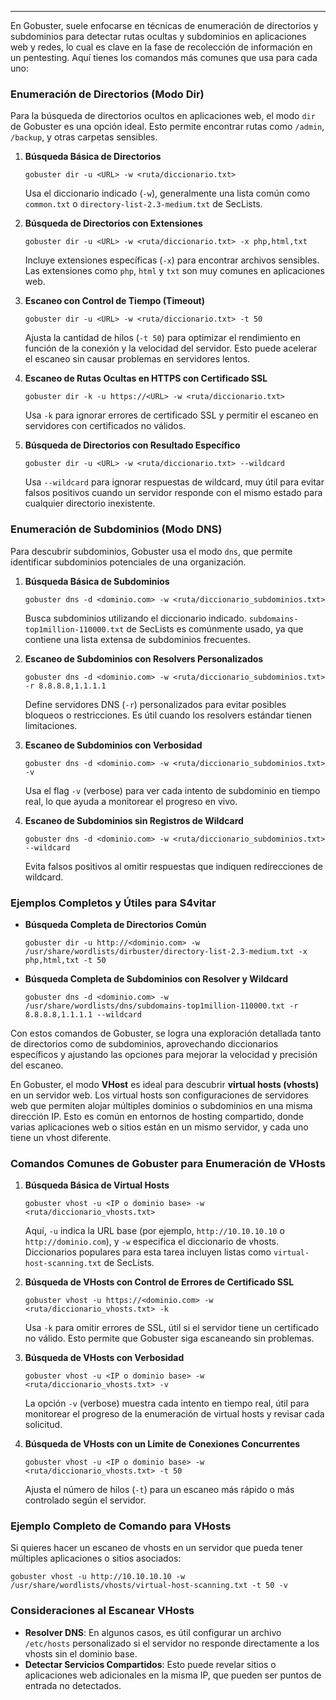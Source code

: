 
-------

En Gobuster, suele enfocarse en técnicas de enumeración de directorios y subdominios para detectar rutas ocultas y subdominios en aplicaciones web y redes, lo cual es clave en la fase de recolección de información en un pentesting. Aquí tienes los comandos más comunes que usa para cada uno:

### Enumeración de Directorios (Modo Dir)

Para la búsqueda de directorios ocultos en aplicaciones web, el modo `dir` de Gobuster es una opción ideal. Esto permite encontrar rutas como `/admin`, `/backup`, y otras carpetas sensibles.

1. **Búsqueda Básica de Directorios**
    
    
    `gobuster dir -u <URL> -w <ruta/diccionario.txt>`
    
    Usa el diccionario indicado (`-w`), generalmente una lista común como `common.txt` o `directory-list-2.3-medium.txt` de SecLists.
    
2. **Búsqueda de Directorios con Extensiones**
    
    `gobuster dir -u <URL> -w <ruta/diccionario.txt> -x php,html,txt`
    
    Incluye extensiones específicas (`-x`) para encontrar archivos sensibles. Las extensiones como `php`, `html` y `txt` son muy comunes en aplicaciones web.
    
3. **Escaneo con Control de Tiempo (Timeout)**
    
    
    `gobuster dir -u <URL> -w <ruta/diccionario.txt> -t 50`
    
    Ajusta la cantidad de hilos (`-t 50`) para optimizar el rendimiento en función de la conexión y la velocidad del servidor. Esto puede acelerar el escaneo sin causar problemas en servidores lentos.
    
4. **Escaneo de Rutas Ocultas en HTTPS con Certificado SSL**
    
    
    `gobuster dir -k -u https://<URL> -w <ruta/diccionario.txt>`
    
    Usa `-k` para ignorar errores de certificado SSL y permitir el escaneo en servidores con certificados no válidos.
    
5. **Búsqueda de Directorios con Resultado Específico**
    
    
    `gobuster dir -u <URL> -w <ruta/diccionario.txt> --wildcard`
    
    Usa `--wildcard` para ignorar respuestas de wildcard, muy útil para evitar falsos positivos cuando un servidor responde con el mismo estado para cualquier directorio inexistente.
    

### Enumeración de Subdominios (Modo DNS)

Para descubrir subdominios, Gobuster usa el modo `dns`, que permite identificar subdominios potenciales de una organización.

1. **Búsqueda Básica de Subdominios**
    
    
    `gobuster dns -d <dominio.com> -w <ruta/diccionario_subdominios.txt>`
    
    Busca subdominios utilizando el diccionario indicado. `subdomains-top1million-110000.txt` de SecLists es comúnmente usado, ya que contiene una lista extensa de subdominios frecuentes.
    
2. **Escaneo de Subdominios con Resolvers Personalizados**
    
    
    `gobuster dns -d <dominio.com> -w <ruta/diccionario_subdominios.txt> -r 8.8.8.8,1.1.1.1`
    
    Define servidores DNS (`-r`) personalizados para evitar posibles bloqueos o restricciones. Es útil cuando los resolvers estándar tienen limitaciones.
    
3. **Escaneo de Subdominios con Verbosidad**
    

    
    `gobuster dns -d <dominio.com> -w <ruta/diccionario_subdominios.txt> -v`
    
    Usa el flag `-v` (verbose) para ver cada intento de subdominio en tiempo real, lo que ayuda a monitorear el progreso en vivo.
    
4. **Escaneo de Subdominios sin Registros de Wildcard**
    
    
    `gobuster dns -d <dominio.com> -w <ruta/diccionario_subdominios.txt> --wildcard`
    
    Evita falsos positivos al omitir respuestas que indiquen redirecciones de wildcard.
    

### Ejemplos Completos y Útiles para S4vitar

- **Búsqueda Completa de Directorios Común**
    

    `gobuster dir -u http://<dominio.com> -w /usr/share/wordlists/dirbuster/directory-list-2.3-medium.txt -x php,html,txt -t 50`
    
- **Búsqueda Completa de Subdominios con Resolver y Wildcard**
    
    
    `gobuster dns -d <dominio.com> -w /usr/share/wordlists/dns/subdomains-top1million-110000.txt -r 8.8.8.8,1.1.1.1 --wildcard`
    

Con estos comandos de Gobuster, se logra una exploración detallada tanto de directorios como de subdominios, aprovechando diccionarios específicos y ajustando las opciones para mejorar la velocidad y precisión del escaneo.

En Gobuster, el modo **VHost** es ideal para descubrir **virtual hosts (vhosts)** en un servidor web. Los virtual hosts son configuraciones de servidores web que permiten alojar múltiples dominios o subdominios en una misma dirección IP. Esto es común en entornos de hosting compartido, donde varias aplicaciones web o sitios están en un mismo servidor, y cada uno tiene un vhost diferente.

### Comandos Comunes de Gobuster para Enumeración de VHosts

1. **Búsqueda Básica de Virtual Hosts**
    
    
    
    `gobuster vhost -u <IP o dominio base> -w <ruta/diccionario_vhosts.txt>`
    
    Aquí, `-u` indica la URL base (por ejemplo, `http://10.10.10.10` o `http://dominio.com`), y `-w` especifica el diccionario de vhosts. Diccionarios populares para esta tarea incluyen listas como `virtual-host-scanning.txt` de SecLists.
    
2. **Búsqueda de VHosts con Control de Errores de Certificado SSL**
    
    
    `gobuster vhost -u https://<dominio.com> -w <ruta/diccionario_vhosts.txt> -k`
    
    Usa `-k` para omitir errores de SSL, útil si el servidor tiene un certificado no válido. Esto permite que Gobuster siga escaneando sin problemas.
    
3. **Búsqueda de VHosts con Verbosidad**
    
    
    `gobuster vhost -u <IP o dominio base> -w <ruta/diccionario_vhosts.txt> -v`
    
    La opción `-v` (verbose) muestra cada intento en tiempo real, útil para monitorear el progreso de la enumeración de virtual hosts y revisar cada solicitud.
    
4. **Búsqueda de VHosts con un Límite de Conexiones Concurrentes**
    
    
    `gobuster vhost -u <IP o dominio base> -w <ruta/diccionario_vhosts.txt> -t 50`
    
    Ajusta el número de hilos (`-t`) para un escaneo más rápido o más controlado según el servidor.
    

### Ejemplo Completo de Comando para VHosts

Si quieres hacer un escaneo de vhosts en un servidor que pueda tener múltiples aplicaciones o sitios asociados:


`gobuster vhost -u http://10.10.10.10 -w /usr/share/wordlists/vhosts/virtual-host-scanning.txt -t 50 -v`

### Consideraciones al Escanear VHosts

- **Resolver DNS**: En algunos casos, es útil configurar un archivo `/etc/hosts` personalizado si el servidor no responde directamente a los vhosts sin el dominio base.
- **Detectar Servicios Compartidos**: Esto puede revelar sitios o aplicaciones web adicionales en la misma IP, que pueden ser puntos de entrada no detectados.

